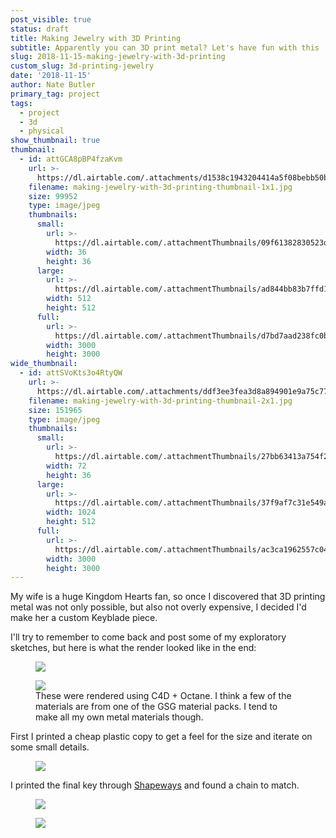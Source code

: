 ```yaml
---
post_visible: true
status: draft
title: Making Jewelry with 3D Printing
subtitle: Apparently you can 3D print metal? Let's have fun with this :)
slug: 2018-11-15-making-jewelry-with-3d-printing
custom_slug: 3d-printing-jewelry
date: '2018-11-15'
author: Nate Butler
primary_tag: project
tags:
  - project
  - 3d
  - physical
show_thumbnail: true
thumbnail:
  - id: attGCA8pBP4fzaKvm
    url: >-
      https://dl.airtable.com/.attachments/d1538c1943204414a5f08bebb50b32bb/b5e765eb/making-jewelry-with-3d-printing-thumbnail-1x1.jpg
    filename: making-jewelry-with-3d-printing-thumbnail-1x1.jpg
    size: 99952
    type: image/jpeg
    thumbnails:
      small:
        url: >-
          https://dl.airtable.com/.attachmentThumbnails/09f61382830523d157f531ae0838f090/35f891f3
        width: 36
        height: 36
      large:
        url: >-
          https://dl.airtable.com/.attachmentThumbnails/ad844bb83b7ffd1560fb446f94ab1cc1/1992cdff
        width: 512
        height: 512
      full:
        url: >-
          https://dl.airtable.com/.attachmentThumbnails/d7bd7aad238fc0bc871a0eb9c7916ebf/941fa900
        width: 3000
        height: 3000
wide_thumbnail:
  - id: attSVoKts3o4RtyQW
    url: >-
      https://dl.airtable.com/.attachments/ddf3ee3fea3d8a894901e9a75c7728b4/88143f42/making-jewelry-with-3d-printing-thumbnail-2x1.jpg
    filename: making-jewelry-with-3d-printing-thumbnail-2x1.jpg
    size: 151965
    type: image/jpeg
    thumbnails:
      small:
        url: >-
          https://dl.airtable.com/.attachmentThumbnails/27bb63413a754f266cbe6ce1d99b3ae6/dbeb9a57
        width: 72
        height: 36
      large:
        url: >-
          https://dl.airtable.com/.attachmentThumbnails/37f9af7c31e549adb31831a708e5d04c/daf1a5b2
        width: 1024
        height: 512
      full:
        url: >-
          https://dl.airtable.com/.attachmentThumbnails/ac3ca1962557c0445912bf2e5a38b353/85088773
        width: 3000
        height: 3000
---
```

<p>My wife is a huge Kingdom Hearts fan, so once I&nbsp;discovered that 3D printing metal was not only possible, but also not overly expensive, I decided I'd make her a custom Keyblade piece.</p><p>I'll try to remember to come back and post some of my exploratory sketches, but here is what the render looked like in the end:</p><figure class="w-richtext-figure-type-image w-richtext-align-fullwidth" style="max-width:1280px"><div><img src="https://uploads-ssl.webflow.com/60453108a750bf32c24d79eb/604588f4a750bf39b64f0c2e_1432.jpg" loading="lazy" width="auto" height="auto"></div></figure><figure class="w-richtext-figure-type-image w-richtext-align-fullwidth" style="max-width:1920px"><div><img src="https://uploads-ssl.webflow.com/60453108a750bf32c24d79eb/604588753fdb244e04e47e20_emc_test.jpg" loading="lazy" width="auto" height="auto"></div><figcaption>These were rendered using C4D&nbsp;+&nbsp;Octane. I think a few of the materials are from one of the GSG material packs. I&nbsp;tend to make all my own metal materials though.</figcaption></figure><p>First I&nbsp;printed a cheap plastic copy to get a feel for the size and iterate on some small details.</p><figure class="w-richtext-figure-type-image w-richtext-align-fullwidth" style="max-width:4032px"><div><img src="https://uploads-ssl.webflow.com/60453108a750bf32c24d79eb/60458ad47914e40a5f9786c6_IMG_0460.jpeg" loading="lazy" width="auto" height="auto"></div></figure><p>I&nbsp;printed the final key through <a href="https://www.shapeways.com/">Shapeways</a> and found a chain to match.</p><figure class="w-richtext-figure-type-image w-richtext-align-fullwidth" style="max-width:1197px"><div><img src="https://uploads-ssl.webflow.com/60453108a750bf32c24d79eb/60458a217f4f0738e4383d9e_IMG_0531.jpg" loading="lazy" width="auto" height="auto"></div></figure><figure class="w-richtext-figure-type-image w-richtext-align-fullwidth" style="max-width:320px"><div><img src="https://uploads-ssl.webflow.com/60453108a750bf32c24d79eb/60458aa42205df690e2e48cd_ezgif-2-e53e6f075123_small.gif" loading="lazy" width="auto" height="auto"></div></figure>